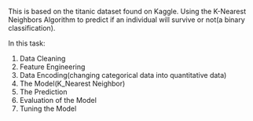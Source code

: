 This is based on the titanic dataset found on Kaggle. Using the K-Nearest Neighbors Algorithm to predict if an individual will survive or not(a binary classification). 

In this task:

1. Data Cleaning 
2. Feature Engineering 
3. Data Encoding(changing categorical data into quantitative data)
4. The Model(K_Nearest Neighbor)
5. The Prediction
6. Evaluation of the Model
7. Tuning the Model